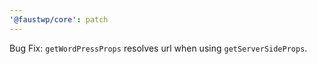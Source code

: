 ```yaml
---
'@faustwp/core': patch
---
```


Bug Fix: `getWordPressProps` resolves url when using `getServerSideProps`.
